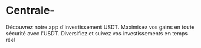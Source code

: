 # Centrale-
Découvrez notre app d'investissement USDT. Maximisez vos gains en toute sécurité avec l'USDT. Diversifiez et suivez vos investissements en temps réel

